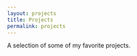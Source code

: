```yaml
---
layout: projects
title: Projects
permalink: projects
---
```

A selection of some of my favorite projects.